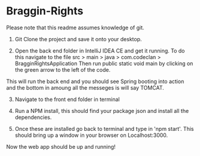 # Braggin-Rights

Please note that this readme assumes knowledge of git.

1. Git Clone the project and save it onto your desktop.

2. Open the back end folder in IntelliJ IDEA CE and get it running. 
To do this navigate to the file src > main > java > com.codeclan > BragginRightsApplication
Then run public static void main by clicking on the green arrow to the left of the code. 

This will run the back end and you should see Spring booting into action and the bottom in amoung all the messeges is will say
TOMCAT.

3. Navigate to the front end folder in terminal 

4. Run a NPM install, this should find your package json and install all the dependencies.

5. Once these are installed go back to terminal and type in 'npm start'.  This should bring up a window in your browser on Localhost:3000.

Now the web app should be up and running!

